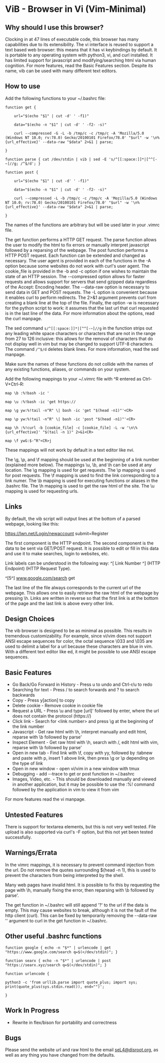 ViB - Browser in Vi (Vim-Minimal)
=================================

Why should I use this browser?
------------------------------

Clocking in at 47 lines of executable code, this browser has many capabilities due to its extensibility. The vi interface is reused to support a text based web browser: this means that it has vi keybindings by default. It is portable to any operating system with python3, vi, and curl installed. It has limited support for javascript and modifying/searching html via human cognition. For more features, read the Basic Features section. Despite its name, vib can be used with many different text editors.

How to use
----------

Add the following functions to your ~/.bashrc file:

	function get { 

		url="$(echo "$1" | cut -d' ' -f1)"

		data="$(echo -n "$1" | cut -d' ' -f2- -s)"

		curl --compressed -G -L -b /tmp/c -c /tmp/c -A 'Mozilla/5.0 (Windows NT 10.0; rv:78.0) Gecko/20100101 Firefox/78.0' "$url" -w '\n%{url_effective}' --data-raw "$data" 2>&1 | parse;

	}

	function parse { cat /dev/stdin | vib | sed -E 's/^[[:space:]]*|[^^[-~]//g; /^$/d'; }

	function post { 

		url="$(echo "$1" | cut -d' ' -f1)"

		data="$(echo -n "$1" | cut -d' ' -f2- -s)"

		curl --compressed -L -b /tmp/c -c /tmp/c -A 'Mozilla/5.0 (Windows NT 10.0; rv:78.0) Gecko/20100101 Firefox/78.0' "$url" -w '\n%{url_effective}' --data-raw "$data" 2>&1 | parse;

	}

The names of the functions are arbitrary but will be used later in your .vimrc file. 

The get function performs a HTTP GET request. The parse function allows the user to modify the html to fix errors or manually interpret javascript followed by a reparsing of the webpage. The post function performs a HTTP POST request. Each function can be extended and changed as necessary. The user agent is provided in each of the functions in the -A option because some websites do not work with curl's user agent. The cookie_file is provided in the -b and -c option if one wishes to maintain the state of an HTTP session. The --compressed option allows for faster requests and allows support for servers that send gzipped data regardless of the Accept: Encoding header. The --data-raw option is necessary to send data in GET and POST requests. The -L option is convenient because it enables curl to perform redirects. The 2>&1 argument prevents curl from creating a blank line at the top of the file. Finally, the option -w is necessary for the python script to work: it assumes that the last url that curl requested is in the last line of the data. For more information about the options, read the curl manpage. 

The sed command `s/^[[:space:]]*|[^^[-~]//g` in the function strips out any leading white space characters or characters that are not in the range from 27 to 126 inclusive: this allows for the removal of characters that do not display well in vim but may be changed to support UTF-8 characters. The command `/^$/d` deletes blank lines. For more information, read the sed manpage. 

Make sure the names of these functions do not collide with the names of any existing functions, aliases, or commands on your system.

Add the following mappings to your ~/.vimrc file with ^R entered as Ctrl-V+Ctrl-R:

	map \b :%!bash -ic '

	map \u :%!bash -ic 'get https://

	map \g yw:%!tail -n^R" \| bash -ic 'get "$(head -n1)"'<CR>

	map \p yw:%!tail -n^R" \| bash -ic 'post "$(head -n1)"'<CR>

	map \h :%!curl -b [cookie_file] -c [cookie_file] -L -w '\n\%{url_effective}' "$(tail -n 1)" 2>&1<CR>

	map \f ywG:$-^R"<CR>j

These mappings will not work by default in a text editor like nvi.

The \g, \p, and \f mapping should be used at the beginning of a link number (explained more below). The mappings \u, \b, and \h can be used at any location. The \g mapping is used for get requests. The \p mapping is used for post requests. The \f mapping is used to find the link corresponding to a link numer. The \b mapping is used for executing functions or aliases in the .bashrc file. The \h mapping is used to get the raw html of the site. The \u mapping is used for requesting urls.

Links
-----
By default, the vib script will output lines at the bottom of a parsed webpage, looking like this:

https://lwn.net/Login/newaccount submit=Register

The first component is the HTTP endpoint. The second component is the data to be sent via GET/POST request. It is possible to edit or fill in this data and use it to make searches, login to websites, etc.

Link labels can be understood in the following way: ^[ Link Number ^] (HTTP Endpoint) (HTTP Request Type). 

^[5^] www.google.com/search get

The last line of the file always corresponds to the current url of the webpage. This allows one to easily retrieve the raw html of the webpage by pressing \h. Links are written in reverse so that the first link is at the bottom of the page and the last link is above every other link.

Design Choices
--------------
The vib browser is designed to be as minimal as possible. This results in tremendous customizability. For example, since vi/vim does not support ANSI escape sequences for color, the octal sequence \033 and \035 are used to delimit a label for a url because these characters are blue in vim. With a different text editor like ed, it might be possible to use ANSI escape sequences.

Basic Features
--------------
- Go Back/Go Forward in History - Press u to undo and Ctrl-r/u to redo
- Searching for text - Press / to search forwards and ? to search backwards
- Copy - Press y[action] to copy
- Delete cookie - Remove cookie in cookie file
- Request a URL - Press \u and type [url]' followed by enter, where the url does not contain the protocol (https://)
- Click link - Search for \<link number\> and press \g at the beginning of the link number
- Javascript - Get raw html with \h, interpret manually and edit html, reparse with \b followed by parse'<CR>
- Inspect Element - Get raw html with \h, search with /, edit html with vim, reparse with \b followed by parse'<CR>
- Open in new tab - Find link with \f, copy with yy, followed by :tabnew and paste with p, insert 1 above link, then press \g or \p depending on the type of link
- Open in new window - open vi/vim in a new window with tmux
- Debugging - add --trace to get or post function in ~/.bashrc
- Images, Video, etc. - This should be downloaded manually and viewed in another application, but it may be possible to use the :%! command followed by the application in vim to view it from vim

For more features read the vi manpage.

Untested Features
-----------------
There is support for textarea elements, but this is not very well tested. File upload is also supported via curl's -F option, but this not yet been tested successfully.

Warnings/Errata
---------------
In the vimrc mappings, it is necessary to prevent command injection from the url. Do not remove the quotes surrounding $(head -n 1), this is used to prevent the characters from being interpreted by the shell.

Many web pages have invalid html. It is possible to fix this by requesting the page with \h, manually fixing the error, then reparsing with \b followed by parse'.

The get function in ~/.bashrc will still append '?' to the url if the data is empty. This may cause websites to break, although it is not the fault of the http client (curl). This can be fixed by temporarily removing the --data-raw '' argument to curl in the get function in ~/.bashrc.

Other useful .bashrc functions
----------------------
	function google { echo -n "$*" | urlencode | get "https://www.google.com/search q=$(</dev/stdin)"; } 

	function searx { echo -n "$*" | urlencode | post "https://searx.xyz/search q=$(</dev/stdin)"; }

	function urlencode { 

	python3 -c 'from urllib.parse import quote_plus; import sys; print(quote_plus(sys.stdin.read()), end="")'; 

	}

Work In Progress
----------------
- Rewrite in flex/bison for portability and correctness

Bugs
----
Please send the website url and raw html to the email seL4@disroot.org, as well as any thing you have changed from the defaults.
